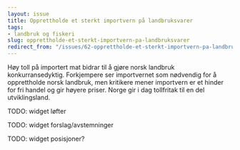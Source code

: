 ```yaml
---
layout: issue
title: Opprettholde et sterkt importvern på landbruksvarer
tags:
- landbruk og fiskeri
slug: opprettholde-et-sterkt-importvern-pa-landbruksvarer
redirect_from: "/issues/62-opprettholde-et-sterkt-importvern-pa-landbruksvarer"
---
```


Høy toll på importert mat bidrar til å gjøre norsk landbruk konkurransedyktig. Forkjempere ser importvernet som nødvendig for å opprettholde norsk landbruk, men kritikere mener importvern er et hinder for fri handel og gir høyere priser. Norge gir i dag tollfritak til en del utviklingsland.

TODO: widget løfter

TODO: widget forslag/avstemninger

TODO: widget posisjoner?


